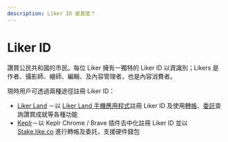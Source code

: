 ```yaml
---
description: Liker ID 是甚麼？
---
```


# Liker ID

讚賞公民共和國的市民。每位 Liker 擁有一獨特的 Liker ID 以資識別；Likers 是作者、攝影師、繪師、編輯、及內容管理者，也是內容消費者。

現時用戶可透過兩種途徑註冊 Liker ID：

* [Liker Land](register.md) －以 [Liker Land 手機應用程式](../liker-land/download.md)註冊 Liker ID 及使用[轉帳](../../guides/wallet/like-pay.md)、[委託](../../guides/stake/delegation-of-likecoin.md)查詢讚賞成就等各種功能
* [Keplr](register-with-keplr.md)－以 Keplr Chrome / Brave 插件去中化註冊 Liker ID 並以 [Stake.like.co](https://stake.like.co/) 進行轉帳及委託，支援硬件錢包





